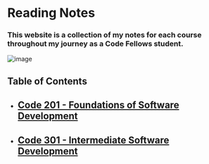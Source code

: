 # Reading Notes

### This website is a collection of my notes for each course throughout my journey as a Code Fellows student.

![image](https://mindorks.files.wordpress.com/2018/01/4e185-1ip0pzufq3pq7ktuv0nz7fq.jpg)
## Table of Contents
- ## [Code 201 - Foundations of Software Development](201/201-tableOfContents)
- ## [Code 301 - Intermediate Software Development]()
